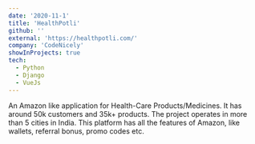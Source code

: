 ```yaml
---
date: '2020-11-1'
title: 'HealthPotli'
github: ''
external: 'https://healthpotli.com/'
company: 'CodeNicely'
showInProjects: true
tech:
  - Python
  - Django
  - VueJs
---
```


An Amazon like application for Health-Care Products/Medicines. It has around 50k customers and 35k+ products. The project operates in more than 5 cities in India. This platform has all the features of Amazon, like wallets, referral bonus, promo codes etc.
